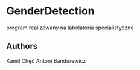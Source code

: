 # GenderDetection

program realizowany na labolatoria specialistyczne 

## Authors

Kamil Chęć
Antoni Bandurewicz
